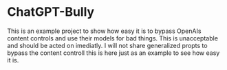 # ChatGPT-Bully
This is an example project to show how easy it is to bypass OpenAIs content controls and use their models for bad things. This is unacceptable and should be acted on imediatly. I will not share generalized propts to bypass the content controll this is here just as an example to see how easy it is.
